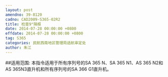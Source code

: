 ```yaml
---
layout: post
amendno: 39-8120
cadno: CAD2009-S365-02R2
title: 检查9°隔框
date: 2014-07-28 00:00:00 +0800
effdate: 2014-07-28 00:00:00 +0800
tag: S365
categories: 民航西南地区管理局适航审定处
author: 朱江
---
```


##适用范围:
本指令适用于所有序列号的SA 365 N、SA 365 N1、AS 365 N2和AS 365N3直升机和所有序列号的SA 366 G1直升机。


